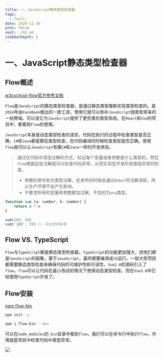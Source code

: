 ```yaml
---
title: 一、JavaScript静态类型检查器
tags: 
  - Tools
date: 2020-11-30
prev: false
next: ./02.md
sidebarDepth: 5
---
```

# 一、JavaScript静态类型检查器

## Flow概述
[w3cschool-flow官方参考文档](https://www.w3cschool.cn/doc_flow/) 

`Flow`是`JavaScript`的静态类型检查器，是通过静态类型推断实现类型检查的。是`2014`年由`FaceBook`推出的一款工具，使用它就可以弥补`JavaScript`弱类型带来的一些弊端。可以说它为`JavaScript`提供了更完善的类型系统。在`React`和`Vue`的项目中，都看到`Flow`的使用。

`JavaScript`本身是动态类型检查的语言，代码在执行的过程中检查类型是否正确，`C#`和`Java`都是静态类型检查，在代码编译的时候检查类型是否正确。使用`flow`就可以让`JavaScript`有像`C#`和`Java`一样的开发体验。


> 通过在代码中添加注解的方式，标记每个变量或者参数是什么类型的，然后`Flow`根据这些注解就可以检查代码异常，从而实现在开发阶段类型异常的检查。
>
> - 参数的冒号称为类型注解，在发布的时候会通过`Babel`将注解消除，所以生产环境不会产生影响。
> - 不要求所有的变量和参数都加注解，不加的为`any`类型。

```js
function sum (a: number, b: number) {
    return n * n
}

sum(100, 50)
sum('100', 50) // 可以检测异常
```

## Flow VS. TypeScript
`Flow`与`TypeScript`都是静态类型检查器，`TypeScript`的功能更加强大，但他们都是`JavaScript`的超集，基于`JavaScript`，最终都要编译成`JS`运行。一般大型项目都需要静态类型检查来确保代码的可维护性和可读性，`Vue2.0`的源码引入了`flow`，`flow`可以让代码在最小改动的情况下使用动态类型检查，而在`Vue3.0`中已经使用`TypeScript`开发了。

## Flow安装

[npm flow-bin](https://www.npmjs.com/package/flow-bin)

```bash
npm init -y

npm i flow-bin --dev
```

可以在`node_modules`的`.bin`目录中看到`flow`，我们可以在命令行中执行`flow`，作用就是项目中检查代码中类型异常。

![](https://p3-juejin.byteimg.com/tos-cn-i-k3u1fbpfcp/05ee8aaaad2a4371b8c2ce62d8117f96~tplv-k3u1fbpfcp-watermark.image)

